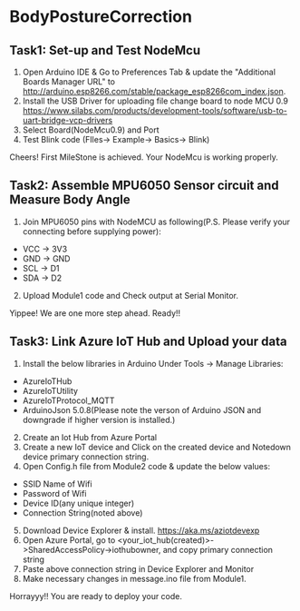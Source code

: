 # BodyPostureCorrection

## Task1: Set-up and Test NodeMcu 

1. Open Arduino IDE & Go to Preferences Tab & update the "Additional Boards Manager URL" to     http://arduino.esp8266.com/stable/package_esp8266com_index.json.
2. Install the USB Driver for uploading file change board to node MCU 0.9 https://www.silabs.com/products/development-tools/software/usb-to-uart-bridge-vcp-drivers
3. Select Board(NodeMcu0.9) and Port
4. Test Blink code (FIles-> Example-> Basics-> Blink)

Cheers! First MileStone is achieved. Your NodeMcu is working properly.

## Task2: Assemble MPU6050 Sensor circuit and Measure Body Angle

1. Join MPU6050 pins with NodeMCU as following(P.S. Please verify your connecting before supplying power):
  * VCC -> 3V3
  * GND -> GND
  * SCL -> D1
  * SDA -> D2
2. Upload Module1 code and Check output at Serial Monitor.
  
Yippee! We are one more step ahead. Ready!!

## Task3: Link Azure IoT Hub and Upload your data
1. Install the below libraries in Arduino Under Tools -> Manage Libraries:
  * AzureIoTHub
  * AzureIoTUtility
  * AzureIoTProtocol_MQTT
  * ArduinoJson 5.0.8(Please note the verson of Arduino JSON and downgrade if higher version is installed.)
2. Create an Iot Hub from Azure Portal
3. Create a new IoT device and Click on the created device and Notedown device primary connection string.
4. Open Config.h file from Module2 code  & update the below values:
* SSID Name of Wifi
* Password of Wifi
* Device ID(any unique integer)
* Connection String(noted above)
5. Download Device Explorer & install. https://aka.ms/aziotdevexp
6. Open Azure Portal, go to <your_iot_hub(created)>->SharedAccessPolicy->iothubowner, and copy primary connection string
7. Paste above connection string in Device Explorer and Monitor
8. Make necessary changes in message.ino file from Module1.

Horrayyy!! You are ready to deploy your code.
